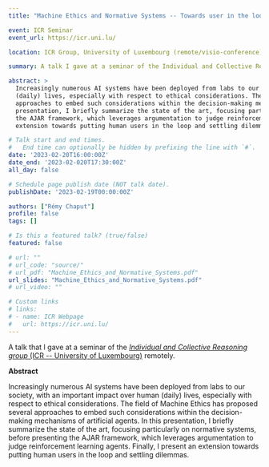 ```yaml
---
title: "Machine Ethics and Normative Systems -- Towards user in the loop"

event: ICR Seminar
event_url: https://icr.uni.lu/

location: ICR Group, University of Luxembourg (remote/visio-conference)

summary: A talk I gave at a seminar of the Individual and Collective Reasoning group of the University of Luxembourg.

abstract: >
  Increasingly numerous AI systems have been deployed from labs to our society, with an important impact over human
  (daily) lives, especially with respect to ethical considerations. The field of Machine Ethics has proposed several
  approaches to embed such considerations within the decision-making mechanisms of artificial agents. In this
  presentation, I briefly summarize the state of the art, focusing particularly on normative systems, before presenting
  the AJAR framework, which leverages argumentation to judge reinforcement learning agents. Finally, I present an
  extension towards putting human users in the loop and settling dilemmas.

# Talk start and end times.
#   End time can optionally be hidden by prefixing the line with `#`.
date: '2023-02-20T16:00:00Z'
date_end: '2023-02-020T17:30:00Z'
all_day: false

# Schedule page publish date (NOT talk date).
publishDate: '2023-02-19T00:00:00Z'

authors: ["Rémy Chaput"]
profile: false
tags: []

# Is this a featured talk? (true/false)
featured: false

# url: ""
# url_code: "source/"
# url_pdf: "Machine_Ethics_and_Normative_Systems.pdf"
url_slides: "Machine_Ethics_and_Normative_Systems.pdf"
# url_video: ""

# Custom links
# links:
# - name: ICR Webpage
#   url: https://icr.uni.lu/
---
```


A talk that I gave at a seminar of the 
[*Individual and Collective Reasoning group* (ICR -- University of Luxembourg)](https://icr.uni.lu/)
remotely.

**Abstract**

Increasingly numerous AI systems have been deployed from labs to our society, with an important impact over human
(daily) lives, especially with respect to ethical considerations. The field of Machine Ethics has proposed several
approaches to embed such considerations within the decision-making mechanisms of artificial agents. In this
presentation, I briefly summarize the state of the art, focusing particularly on normative systems, before presenting
the AJAR framework, which leverages argumentation to judge reinforcement learning agents. Finally, I present an
extension towards putting human users in the loop and settling dilemmas.
